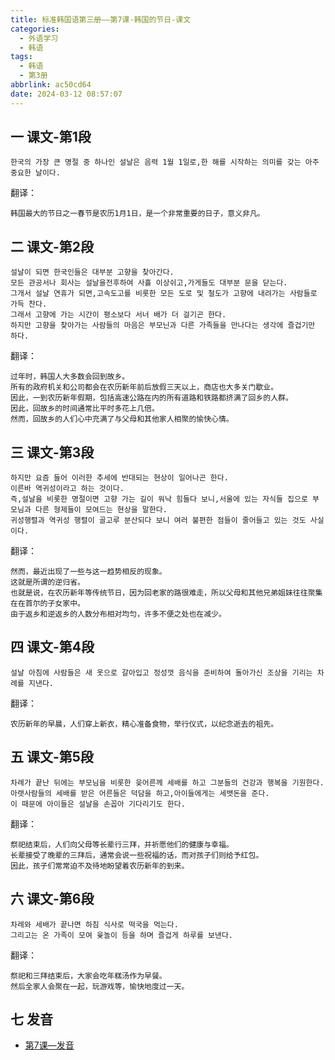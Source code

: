 ```yaml
---
title: 标准韩国语第三册——第7课-韩国的节日-课文
categories:
  - 外语学习
  - 韩语
tags:
  - 韩语
  - 第3册
abbrlink: ac50cd64
date: 2024-03-12 08:57:07
---
```

## 一 课文-第1段
```
한국의 가장 큰 명절 중 하나인 설날은 음력 1월 1일로,한 해를 시작하는 의미를 갖는 아주 중요한 날이다.
```

<!--more-->

翻译：

```
韩国最大的节日之一春节是农历1月1日，是一个非常重要的日子，意义非凡。
```

##  二 课文-第2段

```
설날이 되면 한국인들은 대부분 고향을 찾아간다.
모든 관공서나 회사는 설날을전후하여 사흘 이상쉬고,가게들도 대부분 문을 닫는다.
그개서 설날 연휴가 되면,고속도고를 비롯한 모든 도로 및 철도가 고향에 내려가는 사람들로 가득 찬다.
그래서 고향에 가는 시간이 평소보다 서너 배가 더 걸기곤 한다.
하지만 고향을 찾아가는 사람들의 마음은 부모닌과 다른 가족들을 만나다는 생각에 즐겁기만 하다.
```

翻译：

```
过年时，韩国人大多数会回到故乡。
所有的政府机关和公司都会在农历新年前后放假三天以上，商店也大多关门歇业。
因此，一到农历新年假期，包括高速公路在内的所有道路和铁路都挤满了回乡的人群。
因此，回故乡的时间通常比平时多花上几倍。
然而，回故乡的人们心中充满了与父母和其他家人相聚的愉快心情。
```

## 三  课文-第3段

```
하지만 요즘 들어 이러한 추세에 반대되는 현상이 일어나곤 한다.
이른바 역귀성이라고 하는 것이다.
즉,설날을 비롯한 명절이면 고향 가는 길이 워낙 힘들다 보니,서울에 있는 자식들 집으로 부모님과 다른 형제들이 모여드는 현상을 말한다.
귀성행렬과 역귀성 행렬이 골고루 분산되다 보니 여러 불편한 점들이 줄어들고 있는 것도 사실이다.
```

翻译：

```
然而，最近出现了一些与这一趋势相反的现象。
这就是所谓的逆归省。
也就是说，在农历新年等传统节日，因为回老家的路很难走，所以父母和其他兄弟姐妹往往聚集在在首尔的子女家中。
由于返乡和逆返乡的人数分布相对均匀，许多不便之处也在减少。
```

## 四 课文-第4段

```
설날 아침에 사람들은 새 옷으로 갈아입고 정성껏 음식을 준비하여 돌아가신 조상을 기리는 차례를 지낸다.
```

翻译：

```
农历新年的早晨，人们穿上新衣，精心准备食物，举行仪式，以纪念逝去的祖先。
```

## 五 课文-第5段

```
차례가 끝난 뒤에는 부모님을 비롯한 읒어른께 세배를 하고 그분들의 건강과 행복을 기원한다.
아랫사람들의 세배를 받은 어른들은 덕담을 하고,아이들에게는 세뱃돈을 준다.
이 때문에 아이들은 설날을 손꼽아 기다리기도 한다.
```

翻译：

```
祭祀结束后，人们向父母等长辈行三拜，并祈愿他们的健康与幸福。
长辈接受了晚辈的三拜后，通常会说一些祝福的话，而对孩子们则给予红包。
因此，孩子们常常迫不及待地盼望着农历新年的到来。
```

## 六 课文-第6段

```
차례와 세배가 끝나면 하침 식사로 떡국을 먹는다.
그리고는 온 가족이 모여 윷놀이 등을 하며 즐겁게 하루를 보낸다.
```

翻译：

```
祭祀和三拜结束后，大家会吃年糕汤作为早餐。
然后全家人会聚在一起，玩游戏等，愉快地度过一天。
```

## 七 发音

* [第7课—发音][1]



[1]:https://biz.cli.im/Pcview?name=https%3A%2F%2Fbiz.cli.im%2Ftest%2FDM388519%3Fcoding%3DIhkARZ%26qrurl%3Dhttp%253A%252F%252Fqr31.cn%252FIhkARZ%26gtype%3D2&time=1